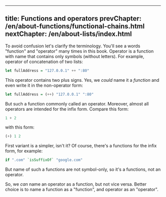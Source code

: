 ----
title: Functions and operators
prevChapter: /en/about-functions/functional-chains.html
nextChapter: /en/about-lists/index.html
----

To avoid confusion let's clarify the terminology. You'll see a words "function" and "operator" many times in this book. Operator is a function with name that contains only symbols (without letters). For example, operator of concatenation of two lists:

```haskell
let fullAddress = "127.0.0.1" ++ ":80"
```

This operator contains two plus signs. Yes, we *could* name it a *function* and even write it in the non-operator form:

```haskell
let fullAddress = (++) "127.0.0.1" ":80"
```

But such a function commonly called an operator. Moreover, almost all operators are intended for the infix form. Compare this form:

```haskell
1 + 2
```

with this form:

```haskell
(+) 1 2
```

First variant is a simpler, isn't it? Of course, there's a functions for the infix form, for example:

```haskell
if ".com" `isSuffixOf` "google.com"
```

But name of such a functions are not symbol-only, so it's a functions, not an operator.

So, we *can* name an operator as a function, but not vice versa. Better choice is to name a function as a "function", and operator as an "operator". 

